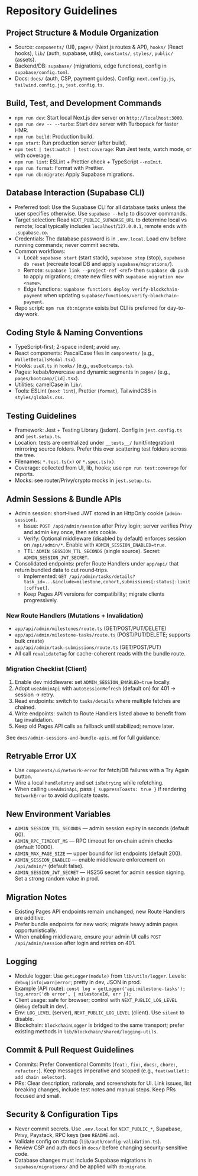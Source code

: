# Repository Guidelines

## Project Structure & Module Organization
- Source: `components/` (UI), `pages/` (Next.js routes & API), `hooks/` (React hooks), `lib/` (auth, supabase, utils), `constants/`, `styles/`, `public/` (assets).
- Backend/DB: `supabase/` (migrations, edge functions), config in `supabase/config.toml`.
- Docs: `docs/` (auth, CSP, payment guides). Config: `next.config.js`, `tailwind.config.js`, `jest.config.ts`.

## Build, Test, and Development Commands
- `npm run dev`: Start local Next.js dev server on `http://localhost:3000`.
- `npm run dev -- --turbo`: Start dev server with Turbopack for faster HMR.
- `npm run build`: Production build.
- `npm start`: Run production server (after build).
- `npm test | test:watch | test:coverage`: Run Jest tests, watch mode, or with coverage.
- `npm run lint`: ESLint + Prettier check + TypeScript `--noEmit`.
- `npm run format`: Format with Prettier.
- `npm run db:migrate`: Apply Supabase migrations.

## Database Interaction (Supabase CLI)
- Preferred tool: Use the Supabase CLI for all database tasks unless the user specifies otherwise. Use `supabase --help` to discover commands.
- Target selection: Read `NEXT_PUBLIC_SUPABASE_URL` to determine local vs remote; local typically includes `localhost`/`127.0.0.1`, remote ends with `.supabase.co`.
- Credentials: The database password is in `.env.local`. Load env before running commands; never commit secrets.
- Common workflows:
  - Local: `supabase start` (start stack), `supabase stop` (stop), `supabase db reset` (recreate local DB and apply `supabase/migrations/`).
  - Remote: `supabase link --project-ref <ref>` then `supabase db push` to apply migrations; create new files with `supabase migration new <name>`.
  - Edge functions: `supabase functions deploy verify-blockchain-payment` when updating `supabase/functions/verify-blockchain-payment`.
- Repo script: `npm run db:migrate` exists but CLI is preferred for day-to-day work.

## Coding Style & Naming Conventions
- TypeScript-first; 2-space indent; avoid `any`.
- React components: PascalCase files in `components/` (e.g., `WalletDetailsModal.tsx`).
- Hooks: `useX.ts` in `hooks/` (e.g., `useBootcamps.ts`).
- Pages: kebab/lowercase and dynamic segments in `pages/` (e.g., `pages/bootcamp/[id].tsx`).
- Utilities: camelCase in `lib/`.
- Tools: ESLint (`next lint`), Prettier (`format`), TailwindCSS in `styles/globals.css`.

## Testing Guidelines
- Framework: Jest + Testing Library (jsdom). Config in `jest.config.ts` and `jest.setup.ts`.
- Location: tests are centralized under `__tests__/` (unit/integration) mirroring source folders. Prefer this over scattering test folders across the tree.
- Filenames: `*.test.ts(x)` or `*.spec.ts(x)`.
- Coverage: collected from UI, lib, hooks; use `npm run test:coverage` for reports.
- Mocks: see router/Privy/crypto mocks in `jest.setup.ts`.

## Admin Sessions & Bundle APIs
- Admin session: short‑lived JWT stored in an HttpOnly cookie (`admin-session`).
  - Issue: `POST /api/admin/session` after Privy login; server verifies Privy and admin key once, then sets cookie.
  - Verify: Optional middleware (disabled by default) enforces session on `/api/admin/*`. Enable with `ADMIN_SESSION_ENABLED=true`.
  - TTL: `ADMIN_SESSION_TTL_SECONDS` (single source). Secret: `ADMIN_SESSION_JWT_SECRET`.
- Consolidated endpoints: prefer Route Handlers under `app/api/` that return bundled data to cut round‑trips.
  - Implemented: `GET /api/admin/tasks/details?task_id=...&include=milestone,cohort,submissions[:status|:limit|:offset]`.
  - Keep Pages API versions for compatibility; migrate clients progressively.

### New Route Handlers (Mutations + Invalidation)
- `app/api/admin/milestones/route.ts` (GET/POST/PUT/DELETE)
- `app/api/admin/milestone-tasks/route.ts` (POST/PUT/DELETE; supports bulk create)
- `app/api/admin/task-submissions/route.ts` (GET/POST/PUT)
- All call `revalidateTag` for cache-coherent reads with the bundle route.

### Migration Checklist (Client)
1. Enable dev middleware: set `ADMIN_SESSION_ENABLED=true` locally.
2. Adopt `useAdminApi` with `autoSessionRefresh` (default on) for 401 → session → retry.
3. Read endpoints: switch to `tasks/details` where multiple fetches are chained.
4. Write endpoints: switch to Route Handlers listed above to benefit from tag invalidation.
5. Keep old Pages API calls as fallback until stabilized; remove later.

See `docs/admin-sessions-and-bundle-apis.md` for full guidance.

## Retryable Error UX
- Use `components/ui/network-error` for fetch/DB failures with a Try Again button.
- Wire a local `handleRetry` and set `isRetrying` while refetching.
- When calling `useAdminApi`, pass `{ suppressToasts: true }` if rendering `NetworkError` to avoid duplicate toasts.

## New Environment Variables
- `ADMIN_SESSION_TTL_SECONDS` — admin session expiry in seconds (default 60).
- `ADMIN_RPC_TIMEOUT_MS` — RPC timeout for on‑chain admin checks (default 10000).
- `ADMIN_MAX_PAGE_SIZE` — upper bound for list endpoints (default 200).
- `ADMIN_SESSION_ENABLED` — enable middleware enforcement on `/api/admin/*` (default false).
- `ADMIN_SESSION_JWT_SECRET` — HS256 secret for admin session signing. Set a strong random value in prod.

## Migration Notes
- Existing Pages API endpoints remain unchanged; new Route Handlers are additive.
- Prefer bundle endpoints for new work; migrate heavy admin pages opportunistically.
- When enabling middleware, ensure your admin UI calls `POST /api/admin/session` after login and retries on 401.

## Logging
- Module logger: Use `getLogger(module)` from `lib/utils/logger`. Levels: `debug|info|warn|error`; pretty in dev, JSON in prod.
- Example (API route): `const log = getLogger('api:milestone-tasks'); log.error('db error', { milestoneId, err });`
- Client usage: safe for browser; control with `NEXT_PUBLIC_LOG_LEVEL` (`debug` default in dev).
- Env: `LOG_LEVEL` (server), `NEXT_PUBLIC_LOG_LEVEL` (client). Use `silent` to disable.
- Blockchain: `blockchainLogger` is bridged to the same transport; prefer existing methods in `lib/blockchain/shared/logging-utils`.

## Commit & Pull Request Guidelines
- Commits: Prefer Conventional Commits (`feat:`, `fix:`, `docs:`, `chore:`, `refactor:`). Keep messages imperative and scoped (e.g., `feat(wallet): add chain selector`).
- PRs: Clear description, rationale, and screenshots for UI. Link issues, list breaking changes, include test notes and manual steps. Keep PRs focused and small.

## Security & Configuration Tips
- Never commit secrets. Use `.env.local` for `NEXT_PUBLIC_*`, Supabase, Privy, Paystack, RPC keys (see `README.md`).
- Validate config on startup (`lib/auth/config-validation.ts`).
- Review CSP and auth docs in `docs/` before changing security-sensitive code.
- Database changes must include Supabase migrations in `supabase/migrations/` and be applied with `db:migrate`.
